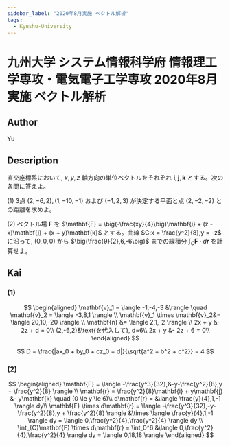 ```yaml
---
sidebar_label: "2020年8月実施 ベクトル解析"
tags:
  - Kyushu-University
---
```

# 九州大学 システム情報科学府 情報理工学専攻・電気電子工学専攻 2020年8月実施 ベクトル解析

## **Author**
Yu

## **Description**
直交座標系において, $x,y,z$ 軸方向の単位ベクトルをそれぞれ $\mathbf{i},\mathbf{j},\mathbf{k}$ とする。次の各問に答えよ。

(1) $3$点 $(2,-6,2),(1,-10,-1)$ および $(-1,2,3)$ が決定する平面と点 $(2,-2,-2)$ との距離を求めよ。

(2) ベクトル場 $\mathbf{F}$ を $\mathbf{F} = \big(-\frac{xy}{4}\big)\mathbf{i} + (z - x)\mathbf{j} + (x + y)\mathbf{k}$ とする。曲線 $C:x = \frac{y^2}{8},y = -z$ に沿って, $(0,0,0)$ から $\big(\frac{9}{2},6,-6\big)$ までの線積分 $\int_{C} \mathbf{F} \cdot d \mathbf{r}$ を計算せよ。

## **Kai**
### (1)

$$
\begin{aligned}
\mathbf{v}_1 = \langle -1,-4,-3 &\rangle \quad \mathbf{v}_2 = \langle -3,8,1 \rangle \\
\mathbf{v}_1 \times \mathbf{v}_2&= \langle 20,10,-20 \rangle \\
\mathbf{n} &= \langle 2,1,-2 \rangle \\
2x + y &- 2z + d = 0\\
(2,-6,2)&\text{を代入して}, d=6\\
2x + y &- 2z + 6 = 0\\
\end{aligned} 
$$

$$
D = \frac{|ax_0 + by_0 + cz_0 + d|}{\sqrt{a^2 + b^2 + c^2}} = 4
$$

### (2)

$$
\begin{aligned}
\mathbf{F} = \langle -\frac{y^3}{32},&-y-\frac{y^2}{8},y + \frac{y^2}{8} \rangle \\
\mathbf{r} = \frac{y^2}{8}\mathbf{i} + y\mathbf{j} &- y\mathbf{k} \quad (0 \le y \le 6)\\
d\mathbf{r} = &\langle \frac{y}{4},1,-1 \rangle dy\\
\mathbf{F} \times d\mathbf{r} = \langle -\frac{y^3}{32},-y-\frac{y^2}{8},y + \frac{y^2}{8} \rangle &\times \langle \frac{y}{4},1,-1 \rangle dy = \langle 0,\frac{y^2}{4},\frac{y^2}{4} \rangle dy \\
\int_{C}\mathbf{F} \times d\mathbf{r} = \int_0^6 &\langle 0,\frac{y^2}{4},\frac{y^2}{4} \rangle dy = \langle 0,18,18 \rangle
\end{aligned}
$$